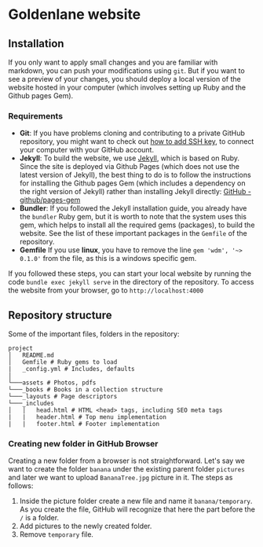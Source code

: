 # Goldenlane website


## Installation
If you only want to apply small changes and you are familiar with markdown, you can push your modifications using `git`.
But if you want to see a preview of your changes, you should deploy a local version of the website hosted in your computer (which involves setting up Ruby and the Github pages Gem).

### Requirements
- **Git**: If you have problems cloning and contributing to a private GitHub repository,
you might want to check out [how to add SSH key](https://docs.github.com/en/authentication/connecting-to-github-with-ssh/generating-a-new-ssh-key-and-adding-it-to-the-ssh-agent),
to connect your computer with your GitHub account.
- **Jekyll**: To build the website, we use [Jekyll](https://jekyllrb.com/), which is based on Ruby. Since the site is deployed via Github Pages (which does not use the latest version of Jekyll), the best thing to do is to follow the instructions for installing the Github pages Gem (which includes a dependency on the right version of Jekyll) rather than installing Jekyll directly: [GitHub - github/pages-gem](https://github.com/github/pages-gem)
- **Bundler**: If you followed the Jekyll installation guide, you already have the `bundler` Ruby gem,
  but it is worth to note that the system uses this gem, which helps to install all the required gems (packages), to build the website.
  See the list of these important packages in the `Gemfile` of the repository.
- **Gemfile** If you use **linux**, you have to remove the line `gem 'wdm', '~> 0.1.0'` from the file, as this is a windows specific gem. 

If you followed these steps, you can start your local website by running the code `bundle exec jekyll serve` in the directory of the repository.
To access the website from your browser, go to `http://localhost:4000`

## Repository structure
Some of the important files, folders in the repository:
```
project
│   README.md
│   Gemfile # Ruby gems to load
|   _config.yml # Includes, defaults
│
└───assets # Photos, pdfs
└───_books # Books in a collection structure
└───_layouts # Page descriptors
└───_includes
│   │   head.html # HTML <head> tags, including SEO meta tags
|   |   header.html # Top menu implementation
|   |   footer.html # Footer implementation
```

### Creating new folder in GitHub Browser
Creating a new folder from a browser is not straightforward. Let's say we want to create the folder `banana` under the existing parent folder `pictures` and later we want to upload `BananaTree.jpg` picture in it. The steps as follows:

1. Inside the picture folder create a new file and name it `banana/temporary`. As you create the file, GitHub will recognize that here the part before the `/` is a folder.
2. Add pictures to the newly created folder.
3. Remove `temporary` file.
